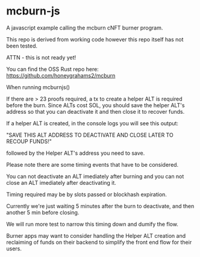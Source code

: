 # mcburn-js
A javascript example calling the mcburn cNFT burner program.

This repo is derived from working code however this repo itself has not been tested.

ATTN - this is not ready yet!

You can find the OSS Rust repo here: https://github.com/honeygrahams2/mcburn

When running mcburnjs()

If there are > 23 proofs required, a tx to create a helper ALT is required before the burn. Since ALTs cost SOL, you should save the helper ALT's address so that you can deactivate it and then close it to recover funds. 

If a helper ALT is created, in the console logs you will see this output: 

"SAVE THIS ALT ADDRESS TO DEACTIVATE AND CLOSE LATER TO RECOUP FUNDS!"

followed by the Helper ALT's address you need to save.

Please note there are some timing events that have to be considered.

You can not deactivate an ALT imediately after burning and you can not close an ALT imediately after deactivating it. 

Timing required may be by slots passed or blockhash expiration.

Currently we're just waiting 5 minutes after the burn to deactivate, and then another 5 min before closing.

We will run more test to narrow this timing down and dumify the flow.

Burner apps may want to consider handling the Helper ALT creation and reclaiming of funds on their backend to simplify the front end flow for their users.
